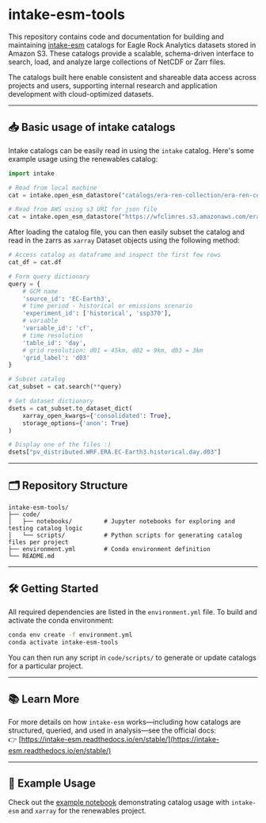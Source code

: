 # intake-esm-tools

This repository contains code and documentation for building and maintaining [intake-esm](https://intake-esm.readthedocs.io/en/stable/) catalogs for Eagle Rock Analytics datasets stored in Amazon S3. These catalogs provide a scalable, schema-driven interface to search, load, and analyze large collections of NetCDF or Zarr files.

The catalogs built here enable consistent and shareable data access across projects and users, supporting internal research and application development with cloud-optimized datasets.


--- 

## 📥 Basic usage of intake catalogs 
Intake catalogs can be easily read in using the `intake` catalog. Here's some example usage using the renewables catalog: 
```python
import intake

# Read from local machine
cat = intake.open_esm_datastore("catalogs/era-ren-collection/era-ren-collection.json")

# Read from AWS using s3 URI for json file 
cat = intake.open_esm_datastore("https://wfclimres.s3.amazonaws.com/era/era-ren-collection.json")
```

After loading the catalog file, you can then easily subset the catalog and read in the zarrs as `xarray` Dataset objects using the following method: 

```python
# Access catalog as dataframe and inspect the first few rows
cat_df = cat.df

# Form query dictionary
query = {
    # GCM name
    'source_id': 'EC-Earth3',
    # time period - historical or emissions scenario
    'experiment_id': ['historical', 'ssp370'],
    # variable
    'variable_id': 'cf',
    # time resolution 
    'table_id': 'day',
    # grid resolution: d01 = 45km, d02 = 9km, d03 = 3km
    'grid_label': 'd03'
}

# Subset catalog 
cat_subset = cat.search(**query)

# Get dataset dictionary 
dsets = cat_subset.to_dataset_dict(
    xarray_open_kwargs={'consolidated': True},
    storage_options={'anon': True}
)

# Display one of the files :) 
dsets["pv_distributed.WRF.ERA.EC-Earth3.historical.day.d03"]
```

---

## 🗂️ Repository Structure

```
intake-esm-tools/
├── code/
│   ├── notebooks/         # Jupyter notebooks for exploring and testing catalog logic
│   └── scripts/           # Python scripts for generating catalog files per project
├── environment.yml        # Conda environment definition
└── README.md
```

---

## 🛠️ Getting Started

All required dependencies are listed in the `environment.yml` file. To build and activate the conda environment:

```bash
conda env create -f environment.yml
conda activate intake-esm-tools
```

You can then run any script in `code/scripts/` to generate or update catalogs for a particular project.

---

## 📚 Learn More

For more details on how `intake-esm` works—including how catalogs are structured, queried, and used in analysis—see the official docs:  
👉 [https://intake-esm.readthedocs.io/en/stable/](https://intake-esm.readthedocs.io/en/stable/)

---

## 🔧 Example Usage

Check out the [example notebook](https://github.com/Eagle-Rock-Analytics/intake-esm-tools/blob/main/code/notebooks/build_catalog_guide.ipynb) demonstrating catalog usage with `intake-esm` and `xarray` for the renewables project.
